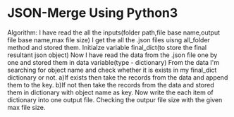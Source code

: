 # JSON-Merge Using Python3
Algorithm:
I have read the all the inputs(folder path,file base name,output file base name,max file size)
I get the all the .json files uisng all_folder method and stored them.
Initialze variable final_dict(to store the final resultant json object)
Now I have read the data from the .json file one by one and stored them in data variable(type - dictionary) 
From the data I'm searching for object name and check whether it is exists in my final_dict dictionary or not.
		a)If exists then take the records from the data and append them to the key.
		b)If not then take the records from the data and stored them in dictionary with object name as key.
Now write the each item of dictionary into one output file.
Checking the outpur file size with the given max file size.
